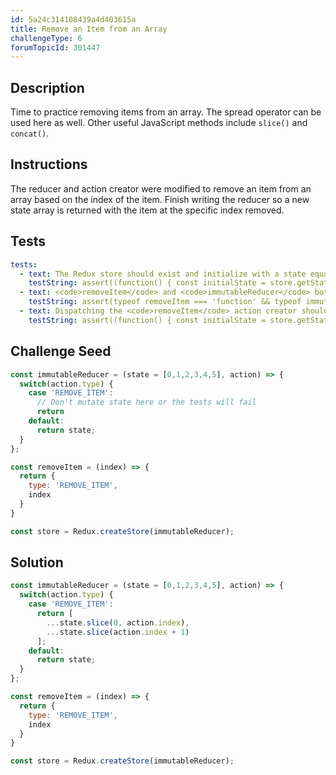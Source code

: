 ```yaml
---
id: 5a24c314108439a4d403615a
title: Remove an Item from an Array
challengeType: 6
forumTopicId: 301447
---
```


## Description

<section id='description'>

Time to practice removing items from an array. The spread operator can be used here as well. Other useful JavaScript methods include `slice()` and `concat()`.

</section>

## Instructions

<section id='instructions'>

The reducer and action creator were modified to remove an item from an array based on the index of the item. Finish writing the reducer so a new state array is returned with the item at the specific index removed.

</section>

## Tests

<section id='tests'>

```yml
tests:
  - text: The Redux store should exist and initialize with a state equal to <code>[0,1,2,3,4,5]</code>
    testString: assert((function() { const initialState = store.getState(); return (Array.isArray(initialState) === true && DeepEqual(initialState, [0, 1, 2, 3, 4, 5])); })());
  - text: <code>removeItem</code> and <code>immutableReducer</code> both should be functions.
    testString: assert(typeof removeItem === 'function' && typeof immutableReducer === 'function');
  - text: Dispatching the <code>removeItem</code> action creator should remove items from the state and should NOT mutate state.
    testString: assert((function() { const initialState = store.getState(); const isFrozen = DeepFreeze(initialState); store.dispatch(removeItem(3)); const state_1 = store.getState(); store.dispatch(removeItem(2)); const state_2 = store.getState(); store.dispatch(removeItem(0)); store.dispatch(removeItem(0)); store.dispatch(removeItem(0)); const state_3 = store.getState(); return isFrozen && DeepEqual(state_1, [0, 1, 2, 4, 5]) && DeepEqual(state_2, [0, 1, 4, 5]) && DeepEqual(state_3, [5]); })());

```

</section>

## Challenge Seed

<section id='challengeSeed'>

<div id='js-seed'>

```js
const immutableReducer = (state = [0,1,2,3,4,5], action) => {
  switch(action.type) {
    case 'REMOVE_ITEM':
      // Don't mutate state here or the tests will fail
      return
    default:
      return state;
  }
};

const removeItem = (index) => {
  return {
    type: 'REMOVE_ITEM',
    index
  }
}

const store = Redux.createStore(immutableReducer);
```

</div>

</section>

## Solution

<section id='solution'>

```js
const immutableReducer = (state = [0,1,2,3,4,5], action) => {
  switch(action.type) {
    case 'REMOVE_ITEM':
      return [
        ...state.slice(0, action.index),
        ...state.slice(action.index + 1)
      ];
    default:
      return state;
  }
};

const removeItem = (index) => {
  return {
    type: 'REMOVE_ITEM',
    index
  }
}

const store = Redux.createStore(immutableReducer);
```

</section>
